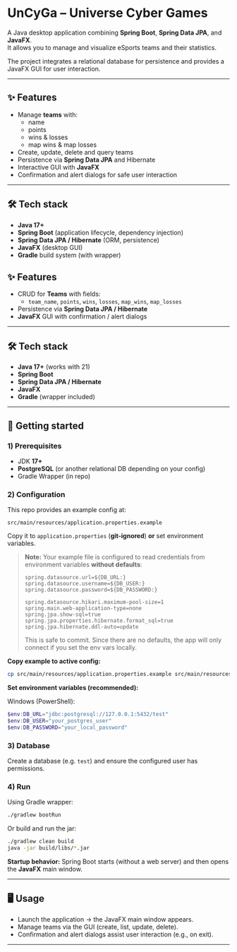 # UnCyGa – Universe Cyber Games

A Java desktop application combining **Spring Boot**, **Spring Data JPA**, and **JavaFX**.  
It allows you to manage and visualize eSports teams and their statistics.

The project integrates a relational database for persistence and provides a JavaFX GUI for user interaction.

---

## ✨ Features

- Manage **teams** with:
    - name
    - points
    - wins & losses
    - map wins & map losses
- Create, update, delete and query teams
- Persistence via **Spring Data JPA** and Hibernate
- Interactive GUI with **JavaFX**
- Confirmation and alert dialogs for safe user interaction

---

## 🛠 Tech stack

- **Java 17+**
- **Spring Boot** (application lifecycle, dependency injection)
- **Spring Data JPA / Hibernate** (ORM, persistence)
- **JavaFX** (desktop GUI)
- **Gradle** build system (with wrapper)


## ✨ Features

- CRUD for **Teams** with fields:
  - `team_name`, `points`, `wins`, `losses`, `map_wins`, `map_losses`
- Persistence via **Spring Data JPA / Hibernate**
- **JavaFX** GUI with confirmation / alert dialogs

---

## 🛠 Tech stack

- **Java 17+** (works with 21)
- **Spring Boot**
- **Spring Data JPA / Hibernate**
- **JavaFX**
- **Gradle** (wrapper included)

---

## 🚀 Getting started

### 1) Prerequisites
- JDK **17+**
- **PostgreSQL** (or another relational DB depending on your config)
- Gradle Wrapper (in repo)

### 2) Configuration

This repo provides an example config at:

```
src/main/resources/application.properties.example
```

Copy it to `application.properties` (**git-ignored**) **or** set environment variables.

> **Note:** Your example file is configured to read credentials from environment variables **without defaults**:
>
> ```properties
> spring.datasource.url=${DB_URL:}
> spring.datasource.username=${DB_USER:}
> spring.datasource.password=${DB_PASSWORD:}
> 
> spring.datasource.hikari.maximum-pool-size=1
> spring.main.web-application-type=none
> spring.jpa.show-sql=true
> spring.jpa.properties.hibernate.format_sql=true
> spring.jpa.hibernate.ddl-auto=update
> ```
>
> This is safe to commit. Since there are no defaults, the app will only connect if you set the env vars locally.

**Copy example to active config:**
```bash
cp src/main/resources/application.properties.example src/main/resources/application.properties
```

**Set environment variables (recommended):**

Windows (PowerShell):
```powershell
$env:DB_URL="jdbc:postgresql://127.0.0.1:5432/test"
$env:DB_USER="your_postgres_user"
$env:DB_PASSWORD="your_local_password"
```

### 3) Database

Create a database (e.g. `test`) and ensure the configured user has permissions.

### 4) Run

Using Gradle wrapper:
```bash
./gradlew bootRun
```

Or build and run the jar:
```bash
./gradlew clean build
java -jar build/libs/*.jar
```

**Startup behavior:** Spring Boot starts (without a web server) and then opens the **JavaFX** main window.

---

## 🖥 Usage

- Launch the application → the JavaFX main window appears.
- Manage teams via the GUI (create, list, update, delete).
- Confirmation and alert dialogs assist user interaction (e.g., on exit).

---
